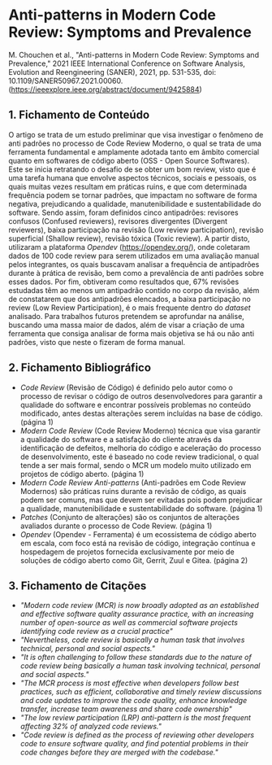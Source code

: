 # Anti-patterns in Modern Code Review: Symptoms and Prevalence

M. Chouchen et al., "Anti-patterns in Modern Code Review: Symptoms and Prevalence," 2021 IEEE International Conference on Software Analysis, Evolution and Reengineering (SANER), 2021, pp. 531-535, doi: 10.1109/SANER50967.2021.00060.(https://ieeexplore.ieee.org/abstract/document/9425884)

## 1. Fichamento de Conteúdo

O artigo se trata de um estudo preliminar que visa investigar o fenômeno de anti padrões no processo de Code Review Moderno, o qual se trata de uma ferramenta fundamental e amplamente adotada tanto em âmbito comercial quanto em softwares de código aberto (OSS - Open Source Softwares). Este se inicia retratando o desafio de se obter um bom review, visto que é uma tarefa humana que envolve aspectos técnicos, sociais e pessoais, os quais muitas vezes resultam em práticas ruins, e que com determinada frequência podem se tornar padrões, que impactam no software de forma negativa, prejudicando a qualidade, manutenibilidade e sustentabilidade do software. Sendo assim, foram definidos cinco antipadrões:  revisores confusos (Confused reviewers), revisores divergentes (Divergent reviewers), baixa participação na revisão (Low review participation), revisão superficial (Shallow review), revisão tóxica (Toxic review). A partir disto, utilizaram a plataforma _Opendev_ (https://opendev.org/), onde coletaram dados de 100 code review para serem utilizados em uma avaliação manual pelos integrantes, os quais buscavam analisar a frequência de antipadrões durante à prática de revisão, bem como a prevalência de anti padrões sobre esses dados. Por fim, obtiveram como resultados que, 67% revisões estudadas têm ao menos um antipadrão contido no corpo da revisão, além de constatarem que dos antipadrões elencados, a baixa participação no review (Low Review Participation), é o mais frequente dentro do _dataset_ analisado. Para trabalhos futuros pretendem se aprofundar na análise, buscando uma massa maior de dados, além de visar a criação de uma ferramenta que consiga analisar de forma mais objetiva se há ou não anti padrões, visto que neste o fizeram de forma manual.

 
## 2. Fichamento Bibliográfico 

* _Code Review_ (Revisão de Código) é definido pelo autor como o processo de revisar o código de outros desenvolvedores para garantir a qualidade do software e encontrar possíveis problemas no conteúdo modificado, antes destas alterações serem incluídas na base de código. (página 1)
* _Modern Code Review_ (Code Review Moderno) técnica que visa garantir a qualidade do software e a satisfação do cliente através da identificação de defeitos, melhoria do código e aceleração do processo de desenvolvimento, este é baseado no code review tradicional, o qual tende a ser mais formal, sendo o MCR um modelo muito utilizado em projetos de código aberto. (página 1)
* _Modern Code Review Anti-patterns_ (Anti-padrões em Code Review Modernos) são práticas ruins durante a revisão de código, as quais podem ser comuns, mas que devem ser evitadas pois podem prejudicar a qualidade, manutenibilidade e sustentabilidade do software. (página 1)
* _Patches_ (Conjunto de alterações) são os conjuntos de alterações avaliados durante o processo de Code Review. (página 1)
* _Opendev_ (Opendev - Ferramenta) é um ecossistema de código aberto em escala, com foco está na revisão de código, integração contínua e hospedagem de projetos fornecida exclusivamente por meio de soluções de código aberto como Git, Gerrit, Zuul e Gitea. (página 2)

## 3. Fichamento de Citações 

* _"Modern code review (MCR) is now broadly adopted as an established and effective software quality assurance practice, with an increasing number of open-source as well as commercial software projects identifying code review as a crucial practice"_ 
* _"Nevertheless, code review is basically a human task that involves technical, personal and social aspects."_ 
* _"It is often challenging to follow these standards due to the nature of code review being basically a human task involving technical, personal and social aspects."_ 
* _"The MCR process is most effective when developers follow best practices, such as efficient, collaborative and timely review discussions and code updates to improve the code quality, enhance knowledge transfer, increase team awareness and share code ownership"_
* _"The low review participation (LRP) anti-pattern is the most frequent affecting 32% of analyzed code reviews."_
* _"Code review is defined as the process of reviewing other developers code to ensure software quality, and find potential problems in their code changes before they are merged with the codebase."_